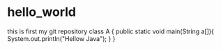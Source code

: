# hello_world
this is first my git repository
class A {
public static void main(String a[]){
System.out.println("Hellow Java");
}
}
